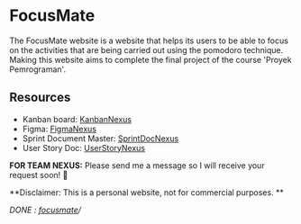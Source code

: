 # FocusMate
The FocusMate website is a website that helps its users to be able to focus on the activities that are being carried out using the pomodoro technique. Making this website aims to complete the final project of the course 'Proyek Pemrograman'.

## Resources
- Kanban board: [KanbanNexus](https://ungu.in/KanbanNexus)
- Figma: [FigmaNexus](https://ungu.in/FigmaNexus)
- Sprint Document Master: [SprintDocNexus](https://ungu.in/SprintDocNexus)
- User Story Doc: [UserStoryNexus](https://ungu.in/userStoryNexus)

**FOR TEAM NEXUS:** Please send me a message so I will receive your request soon! 🤘


**Disclaimer: This is a personal website, not for commercial purposes.    **

*DONE : [focusmate](https://vercel.live/link/focus-mate-4pg0daijx-adi-arifins-projects.vercel.app?via=deployment-domains-list-commit)/*

